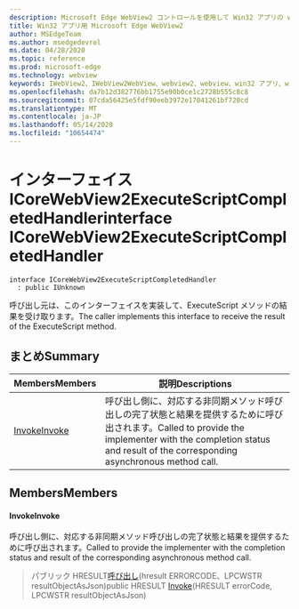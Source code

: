 ```yaml
---
description: Microsoft Edge WebView2 コントロールを使用して Win32 アプリの web コンテンツをホストする
title: Win32 アプリ用 Microsoft Edge WebView2
author: MSEdgeTeam
ms.author: msedgedevrel
ms.date: 04/28/2020
ms.topic: reference
ms.prod: microsoft-edge
ms.technology: webview
keywords: IWebView2、IWebView2WebView、webview2、webview、win32 アプリ、win32、edge、ICoreWebView2、ICoreWebView2Controller、browser control、edge html
ms.openlocfilehash: da7b12d382776bb1755e90b0ce1c2728b555c8c8
ms.sourcegitcommit: 07cda56425e5fdf90eeb3972e17041261bf720cd
ms.translationtype: MT
ms.contentlocale: ja-JP
ms.lasthandoff: 05/14/2020
ms.locfileid: "10654474"
---
```

# <span data-ttu-id="f1230-104">インターフェイス ICoreWebView2ExecuteScriptCompletedHandler</span><span class="sxs-lookup"><span data-stu-id="f1230-104">interface ICoreWebView2ExecuteScriptCompletedHandler</span></span> 

```
interface ICoreWebView2ExecuteScriptCompletedHandler
  : public IUnknown
```

<span data-ttu-id="f1230-105">呼び出し元は、このインターフェイスを実装して、ExecuteScript メソッドの結果を受け取ります。</span><span class="sxs-lookup"><span data-stu-id="f1230-105">The caller implements this interface to receive the result of the ExecuteScript method.</span></span>

## <span data-ttu-id="f1230-106">まとめ</span><span class="sxs-lookup"><span data-stu-id="f1230-106">Summary</span></span>

 <span data-ttu-id="f1230-107">Members</span><span class="sxs-lookup"><span data-stu-id="f1230-107">Members</span></span>                        | <span data-ttu-id="f1230-108">説明</span><span class="sxs-lookup"><span data-stu-id="f1230-108">Descriptions</span></span>
--------------------------------|---------------------------------------------
[<span data-ttu-id="f1230-109">Invoke</span><span class="sxs-lookup"><span data-stu-id="f1230-109">Invoke</span></span>](#invoke) | <span data-ttu-id="f1230-110">呼び出し側に、対応する非同期メソッド呼び出しの完了状態と結果を提供するために呼び出されます。</span><span class="sxs-lookup"><span data-stu-id="f1230-110">Called to provide the implementer with the completion status and result of the corresponding asynchronous method call.</span></span>

## <span data-ttu-id="f1230-111">Members</span><span class="sxs-lookup"><span data-stu-id="f1230-111">Members</span></span>

#### <span data-ttu-id="f1230-112">Invoke</span><span class="sxs-lookup"><span data-stu-id="f1230-112">Invoke</span></span> 

<span data-ttu-id="f1230-113">呼び出し側に、対応する非同期メソッド呼び出しの完了状態と結果を提供するために呼び出されます。</span><span class="sxs-lookup"><span data-stu-id="f1230-113">Called to provide the implementer with the completion status and result of the corresponding asynchronous method call.</span></span>

> <span data-ttu-id="f1230-114">パブリック HRESULT[呼び出し](#invoke)(hresult ERRORCODE、LPCWSTR resultObjectAsJson)</span><span class="sxs-lookup"><span data-stu-id="f1230-114">public HRESULT [Invoke](#invoke)(HRESULT errorCode, LPCWSTR resultObjectAsJson)</span></span>


